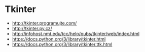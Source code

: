 Tkinter
=============

* <http://tkinter.programujte.com/>
* <http://tkinter.py.cz/>
* <http://infohost.nmt.edu/tcc/help/pubs/tkinter/web/index.html>
* <https://docs.python.org/3/library/tkinter.html>
* <https://docs.python.org/3/library/tkinter.ttk.html>

